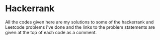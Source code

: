 # Hackerrank
All the codes given here are my solutions to some of the hackerrank and Leetcode problems i've done and the links to the problem statements are given 
at the top of each code as a comment. 
